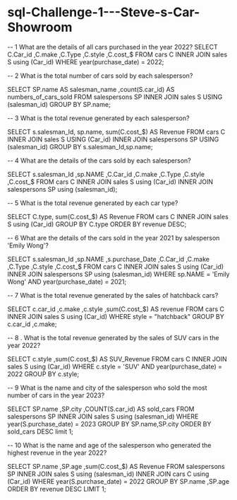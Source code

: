 # sql-Challenge-1---Steve-s-Car-Showroom

-- 1 What are the details of all cars purchased in the year 2022? SELECT C.Car_id ,C.make ,C.Type ,C.style ,C.cost_$ FROM cars C INNER JOIN sales S using (Car_id) WHERE year(purchase_date) = 2022;

-- 2 What is the total number of cars sold by each salesperson?

SELECT SP.name AS salesman_name ,count(S.car_id) AS numbers_of_cars_sold FROM salespersons SP INNER JOIN sales S USING (salesman_id) GROUP BY SP.name;

-- 3 What is the total revenue generated by each salesperson?

SELECT s.salesman_Id, sp.name, sum(C.cost_$) AS Revenue FROM cars C INNER JOIN sales S USING (Car_id) INNER JOIN salespersons SP USING (salesman_id) GROUP BY s.salesman_Id,sp.name;

-- 4 What are the details of the cars sold by each salesperson?

SELECT s.salesman_Id ,sp.NAME ,C.Car_id ,C.make ,C.Type ,C.style ,C.cost_$ FROM cars C INNER JOIN sales S using (Car_id) INNER JOIN salespersons SP using (salesman_id);

-- 5 What is the total revenue generated by each car type?

SELECT C.type, sum(C.cost_$) AS Revenue FROM cars C INNER JOIN sales S using (Car_id) GROUP BY C.type ORDER BY revenue DESC;

-- 6 What are the details of the cars sold in the year 2021 by salesperson 'Emily Wong'?

SELECT s.salesman_Id ,sp.NAME ,s.purchase_Date ,C.Car_id ,C.make ,C.Type ,C.style ,C.cost_$ FROM cars C INNER JOIN sales S using (Car_id) INNER JOIN salespersons SP using (salesman_id) WHERE sp.NAME = 'Emily Wong' AND year(purchase_date) = 2021;

-- 7 What is the total revenue generated by the sales of hatchback cars?

SELECT c.car_id ,c.make ,c.style ,sum(C.cost_$) AS revenue FROM cars C INNER JOIN sales S using (Car_id) WHERE style = "hatchback" GROUP BY c.car_id ,c.make;

-- 8 . What is the total revenue generated by the sales of SUV cars in the year 2022?

SELECT c.style ,sum(C.cost_$) AS SUV_Revenue FROM cars C INNER JOIN sales S using (Car_id) WHERE c.style = 'SUV' AND year(purchase_date) = 2022 GROUP BY c.style;

-- 9 What is the name and city of the salesperson who sold the most number of cars in the year 2023?

SELECT SP.name ,SP.city ,COUNT(S.car_id) AS sold_cars FROM salespersons SP INNER JOIN sales S using (salesman_id) WHERE year(S.purchase_date) = 2023 GROUP BY SP.name,SP.city ORDER BY sold_cars DESC limit 1;

-- 10 What is the name and age of the salesperson who generated the highest revenue in the year 2022?

SELECT SP.name ,SP.age ,sum(C.cost_$) AS Revenue
FROM salespersons SP INNER JOIN sales S using (salesman_id) INNER JOIN cars C using (Car_id) WHERE year(S.purchase_date) = 2022 GROUP BY SP.name ,SP.age ORDER BY revenue DESC LIMIT 1;

